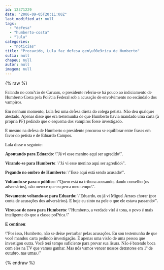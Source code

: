 ```yaml
---
id: 12371229
date: "2006-09-05T20:11:00Z"
last_modified_at: null
tags:
  - "defesa"
  - "humberto-costa"
  - "lula"
categories:
  - "noticias"
title: "Precavido, Lula faz defesa gen\u00e9rica de Humberto"
sutia: null
chapeu: null
autor: null
imagem: null
---
```

{% raw %}
<p><FONT face=\"Times New Roman\"></p>
<p><P><FONT face=Verdana>Falando no com?cio de Caruaru, o presidente referiu-se há pouco ao indiciamento de Humberto Costa pela Pol?cia Federal sob a acusação de envolvimento no escândalo dos vampiros.</FONT></P></p>
<p><P><FONT face=Verdana>Em nenhum momento, Lula fez uma defesa direta do colega petista. Não deu qualquer atestado. Apenas disse que era testemunha de que Humberto havia mandado uma carta (à própria PF) pedindo que o esquema dos vampiros fosse investigado.</FONT></P></p>
<p><P><FONT face=Verdana>E mesmo na defesa de Humberto o presidente procurou se equilibrar entre frases em favor do petista e de Eduardo Campos.</FONT></P></p>
<p><P><FONT face=Verdana>Lula disse o seguinte:</FONT></P></p>
<p><P><FONT face=Verdana><STRONG>Apontando para Eduardo</STRONG>: \"Já vi esse menino aqui ser agredido\". </FONT></P></p>
<p><P><FONT face=Verdana><STRONG>Virando-se para Humberto</STRONG>: \"Já vi esse menino aqui ser agredido\".</FONT></P></p>
<p><P><FONT face=Verdana><STRONG>Pegando no ombro de Humberto</STRONG>: \"Esse aqui está sendo acusado\".</FONT></P></p>
<p><P><FONT face=Verdana><STRONG>Voltando-se para o público</STRONG>: \"Quem está na tribuna acusando, dando conselho (os adversários), não merece que eu perca meu tempo\".</FONT></P></p>
<p><P><FONT face=Verdana><STRONG>Novamente voltando-se para Eduardo</STRONG>: \"Eduardo, eu já vi Miguel Arraes chorar (por conta de acusações dos adversários). E hoje eu sinto na pele o que ele estava passando\".</FONT></P></p>
<p><P><FONT face=Verdana><STRONG>Virou-se de novo para Humberto</STRONG>: \"Humberto, a verdade virá à tona, o povo é mais inteligente do que a classe pol?tica.\"</FONT></P></p>
<p><P><FONT face=Verdana><STRONG>E continou</STRONG>:</FONT></P></p>
<p><P><FONT face=Verdana>\"Por isso, Humberto, não se deixe perturbar pelas acusações. Eu sou testemunha de que você mandou carta pedindo investigação. É apenas uma visão de uma pessoa que investigou outra. Você terá tempo suficiente para provar sua lisura. Não é batendo boca com eles na TV que vamos ganhar. Mas nós vamos vencer nossos detratores em 1º de outubro, nas urnas.\"</FONT></P></FONT> </p>
{% endraw %}